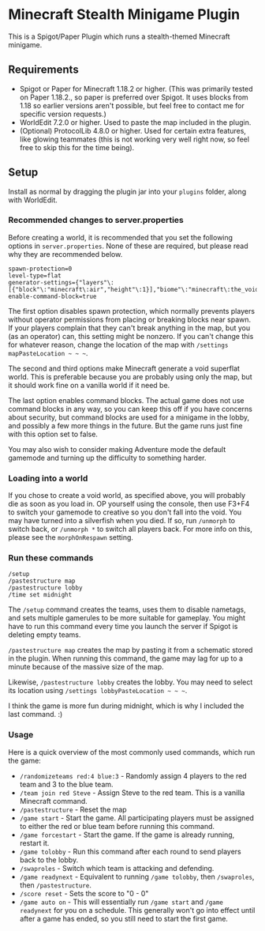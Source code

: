 # Minecraft Stealth Minigame Plugin

This is a Spigot/Paper Plugin which runs a stealth-themed Minecraft minigame.

## Requirements

- Spigot or Paper for Minecraft 1.18.2 or higher.
(This was primarily tested on Paper 1.18.2., so paper is preferred over Spigot.
It uses blocks from 1.18 so earlier versions aren't possible, but feel free to contact me for
specific version requests.)
- WorldEdit 7.2.0 or higher. Used to paste the map included in the plugin.
- (Optional) ProtocolLib 4.8.0 or higher. Used for certain extra features, like glowing teammates
  (this is not working very well right now, so feel free to skip this for the time being).

## Setup

Install as normal by dragging the plugin jar into your `plugins` folder, along with WorldEdit.

### Recommended changes to server.properties

Before creating a world, it is recommended that you set the following options in `server.properties`.
None of these are required, but please read why they are recommended below.
```
spawn-protection=0
level-type=flat
generator-settings={"layers"\:[{"block"\:"minecraft\:air","height"\:1}],"biome"\:"minecraft\:the_void"}
enable-command-block=true
```

The first option disables spawn protection, which normally prevents players without operator permissions
from placing or breaking blocks near spawn. If your players complain that they can't break anything in
the map, but you (as an operator) can, this setting might be nonzero. If you can't change this for whatever
reason, change the location of the map with `/settings mapPasteLocation ~ ~ ~`.

The second and third options make Minecraft generate a void superflat world. This is preferable because
you are probably using only the map, but it should work fine on a vanilla world if it need be.

The last option enables command blocks. The actual game does not use command blocks in any way, so you can
keep this off if you have concerns about security, but command blocks are used for a minigame in the lobby,
and possibly a few more things in the future. But the game runs just fine with this option set to false.

You may also wish to consider making Adventure mode the default gamemode and turning up the difficulty
to something harder.

### Loading into a world

If you chose to create a void world, as specified above, you will probably die as soon as you load in.
OP yourself using the console, then use F3+F4 to switch your gamemode to creative so you don't fall into
the void. You may have turned into a silverfish when you died. If so, run `/unmorph` to switch back, or
`/unmorph *` to switch all players back. For more info on this, please see the `morphOnRespawn` setting.

### Run these commands

```
/setup
/pastestructure map
/pastestructure lobby
/time set midnight
```

The `/setup` command creates the teams, uses them to disable nametags, and sets multiple gamerules
to be more suitable for gameplay. You might have to run this command every time you launch the server
if Spigot is deleting empty teams.

`/pastestructure map` creates the map by pasting it from a schematic stored in the plugin. When running
this command, the game may lag for up to a minute because of the massive size of the map.

Likewise, `/pastestructure lobby` creates the lobby. You may need to select its location using
`/settings lobbyPasteLocation ~ ~ ~`.

I think the game is more fun during midnight, which is why I included the last command. :)

### Usage

Here is a quick overview of the most commonly used commands, which run the game:
- `/randomizeteams red:4 blue:3` - Randomly assign 4 players to the red team and 3 to the blue team.
- `/team join red Steve` - Assign Steve to the red team. This is a vanilla Minecraft command.
- `/pastestructure` - Reset the map
- `/game start` - Start the game. All participating players must be assigned to either the red or blue
team before running this command.
- `/game forcestart` - Start the game. If the game is already running, restart it.
- `/game tolobby` - Run this command after each round to send players back to the lobby.
- `/swaproles` - Switch which team is attacking and defending.
- `/game readynext` - Equivalent to running `/game tolobby`, then `/swaproles`, then `/pastestructure`.
- `/score reset` - Sets the score to "0 - 0"
- `/game auto on` - This will essentially run `/game start` and `/game readynext` for you on a schedule.
This generally won't go into effect until after a game has ended, so you still need to start the first
game.
